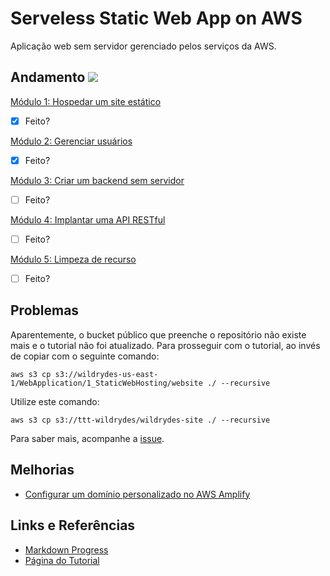 # Serveless Static Web App on AWS

Aplicação web sem servidor gerenciado pelos serviços da AWS.

## Andamento  ![](https://geps.dev/progress/40?dangerColor=800000)

[Módulo 1: Hospedar um site estático](https://aws.amazon.com/pt/getting-started/hands-on/build-serverless-web-app-lambda-apigateway-s3-dynamodb-cognito/module-1/)
    
- [x] Feito?

[Módulo 2: Gerenciar usuários](https://aws.amazon.com/pt/getting-started/hands-on/build-serverless-web-app-lambda-apigateway-s3-dynamodb-cognito/module-2/)

- [x] Feito?

[Módulo 3: Criar um backend sem servidor](https://aws.amazon.com/pt/getting-started/hands-on/build-serverless-web-app-lambda-apigateway-s3-dynamodb-cognito/module-3/)

- [ ] Feito?

[Módulo 4: Implantar uma API RESTful](https://aws.amazon.com/pt/getting-started/hands-on/build-serverless-web-app-lambda-apigateway-s3-dynamodb-cognito/module-4/)

- [ ] Feito?

[Módulo 5: Limpeza de recurso](https://aws.amazon.com/pt/getting-started/hands-on/build-serverless-web-app-lambda-apigateway-s3-dynamodb-cognito/module-5/)

- [ ] Feito?


## Problemas

Aparentemente, o bucket público que preenche o repositório não existe mais e o tutorial não foi atualizado. Para prosseguir com o tutorial, ao invés de copiar com o seguinte comando:

    aws s3 cp s3://wildrydes-us-east-1/WebApplication/1_StaticWebHosting/website ./ --recursive

Utilize este comando:

    aws s3 cp s3://ttt-wildrydes/wildrydes-site ./ --recursive

Para saber mais, acompanhe a [issue](https://github.com/aws-samples/aws-serverless-workshops/issues/292).

## Melhorias

- [Configurar um domínio personalizado no AWS Amplify](https://docs.aws.amazon.com/amplify/latest/userguide/custom-domains.html)

## Links e Referências

- [Markdown Progress](https://github.com/gepser/markdown-progress)
- [Página do Tutorial](https://aws.amazon.com/pt/getting-started/hands-on/build-serverless-web-app-lambda-apigateway-s3-dynamodb-cognito/)

